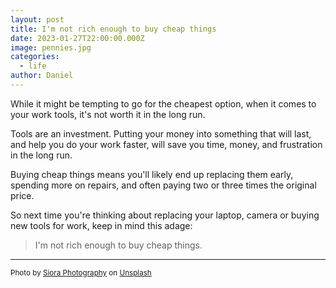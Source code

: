 ```yaml
---
layout: post
title: I'm not rich enough to buy cheap things
date: 2023-01-27T22:00:00.000Z
image: pennies.jpg
categories:
  - life
author: Daniel
---
```


While it might be tempting to go for the cheapest option, when it comes to your work tools, it's not worth it in the long run. <!--more-->

Tools are an investment. Putting your money into something that will last, and help you do your work faster, will save you time, money, and frustration in the long run.

Buying cheap things means you'll likely end up replacing them early, spending more on repairs, and often paying two or three times the original price.

So next time you're thinking about replacing your laptop, camera or buying new tools for work, keep in mind this adage:

> I'm not rich enough to buy cheap things.


---
<sup>Photo by <a href="https://unsplash.com/@siora18?utm_source=unsplash&utm_medium=referral&utm_content=creditCopyText">Siora Photography</a> on <a href="https://unsplash.com/photos/kY6HbkiauSc?utm_source=unsplash&utm_medium=referral&utm_content=creditCopyText">Unsplash</a></sup>
  